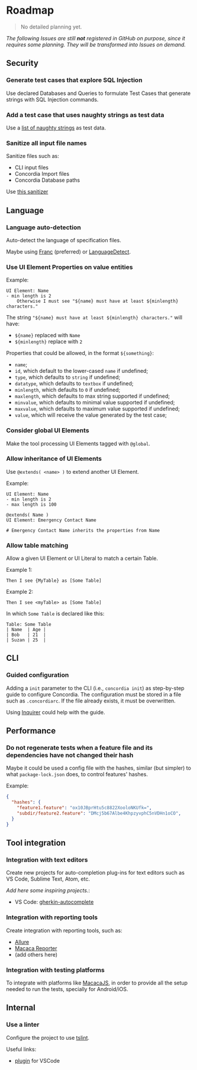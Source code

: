 # Roadmap

> No detailed planning yet.

*The following Issues are still **not** registered in GitHub on purpose, since it requires some planning. They will be transformed into Issues on demand.*


## Security

### Generate test cases that explore SQL Injection

Use declared Databases and Queries to formulate Test Cases that generate strings with SQL Injection commands.

### Add a test case that uses naughty strings as test data

Use a [list of naughty strings](https://github.com/minimaxir/big-list-of-naughty-strings) as test data.

### Sanitize all input file names

Sanitize files such as:
- CLI input files
- Concordia Import files
- Concordia Database paths

Use [this sanitizer](https://github.com/parshap/node-sanitize-filename)


## Language

### Language auto-detection

Auto-detect the language of specification files.

Maybe using [Franc](https://github.com/wooorm/franc) (preferred) or [LanguageDetect](https://github.com/FGRibreau/node-language-detect).


### Use UI Element Properties on value entities

Example:
```concordia
UI Element: Name
- min length is 2
    Otherwise I must see "${name} must have at least ${minlength} characters."
```

The string `"${name} must have at least ${minlength} characters."` will have:
- `${name}` replaced with `Name`
- `${minlength}` replace with `2`

Properties that could be allowed, in the format `${something}`:
- `name`;
- `id`, which default to the lower-cased `name` if undefined;
- `type`, which defaults to `string` if undefined;
- `datatype`, which defaults to `textbox` if undefined;
- `minlength`, which defaults to `0` if undefined;
- `maxlength`, which defaults to max string supported if undefined;
- `minvalue`, which defaults to minimal value supported if undefined;
- `maxvalue`, which defaults to maximum value supported if undefined;
- `value`, which will receive the value generated by the test case;


### Consider global UI Elements

Make the tool processing UI Elements tagged with `@global`.


### Allow inheritance of UI Elements

Use `@extends( <name> )` to extend another UI Element.

Example:
```concordia
UI Element: Name
- min length is 2
- max length is 100

@extends( Name )
UI Element: Emergency Contact Name

# Emergency Contact Name inherits the properties from Name
```


### Allow table matching

Allow a given UI Element or UI Literal to match a certain Table.

Example 1:
```concordia
Then I see {MyTable} as [Some Table]
```
Example 2:
```concordia
Then I see <myTable> as [Some Table]
```

In which `Some Table` is declared like this:
```concordia
Table: Some Table
| Name  | Age |
| Bob   | 21  |
| Suzan | 25  |
```


## CLI

### Guided configuration

Adding a `init` parameter to the CLI (i.e., `concordia init`) as step-by-step guide to configure Concordia. The configuration must be stored in a file such as `.concordiarc`. If the file already exists, it must be overwritten.

Using [Inquirer](https://github.com/SBoudrias/Inquirer.js) could help with the guide.


## Performance

### Do not regenerate tests when a feature file and its dependencies have not changed their hash

Maybe it could be used a config file with the hashes, similar (but simpler) to what `package-lock.json` does, to control features' hashes.

Example:
```json
{
  "hashes": {
    "feature1.feature": "ox10JBprHtu5c8822XooloNKUfk=",
    "subdir/feature2.feature": "DMcj5b67Albe4KhpzyvphC5nVDHn1oCO",
  }
}
```


## Tool integration

### Integration with text editors

Create new projects for auto-completion plug-ins for text editors such as VS Code, Sublime Text, Atom, etc.

*Add here some inspiring projects.*:
- VS Code: [gherkin-autocomplete](https://github.com/silverbulleters/gherkin-autocomplete)


### Integration with reporting tools

Create integration with reporting tools, such as:
- [Allure](https://github.com/allure-framework/allure2/)
- [Macaca Reporter](https://github.com/macacajs/macaca-reporter)
- (add others here)

### Integration with testing platforms

To integrate with platforms like [MacacaJS](https://macacajs.com/), in order to provide all the setup needed to run the tests, specially for Android/iOS.


## Internal

### Use a linter

Configure the project to use [tslint](https://github.com/palantir/tslint).

Useful links:
- [plugin](https://marketplace.visualstudio.com/items?itemName=eg2.tslint) for VSCode

